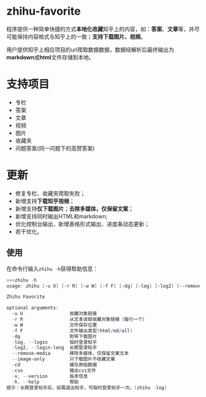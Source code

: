 # zhihu-favorite

程序提供一种简单快捷的方式**本地化收藏**知乎上的内容，如：**答案**、**文章**等，并尽可能保持内容格式与知乎上的一致；**支持下载图片、视频**。

用户提供知乎上相应项目的url爬取数据数据，数据经解析后最终输出为**markdown**或**html**文件存储到本地。

# 支持项目

- 专栏
- 答案
- 文章 
- 视频
- 图片
- 收藏夹
- 问题答案(同一问题下的高赞答案)

# 更新

- 修复专栏、收藏夹爬取失败；
- 新增支持**下载知乎视频**；
- 新增支持**仅下载图片**；**去除多媒体，仅保留文案**；
- 新增支持同时输出HTML和markdown;
- 优化控制台输出，新增表格形式输出、进度条动态更新；
- 若干优化。

## 使用

在命令行输入`zhihu -h`获得帮助信息：

```powershell
>>>zhihu -h
usage: zhihu [-u U] [-r R] [-w W] [-f F] [-dg] [-log] [-log2] [--remove-media] [--image-only] [-cd] [-cso] [-v] [-h]

Zhihu Favorite

optional arguments:
  -u U                 收藏对象链接
  -r R                 从文本读取收藏对象链接（每行一个）
  -w W                 文件保存位置
  -f F                 文件输出类型(html/md/all)
  -dg                  附带下载图片
  -log, --login        临时登录知乎
  -log2, --login-long  长期登录知乎
  --remove-media       移除多媒体，仅保留文案文本
  --image-only         只下载图片不收藏文案
  -cd                  缓存原始数据
  -cso                 输出css文件
  -v, --version        版本信息
  -h, --help           帮助
提示：长期登录知乎后，如需退出知乎，可临时登录知乎一次。(zhihu -log)
```
